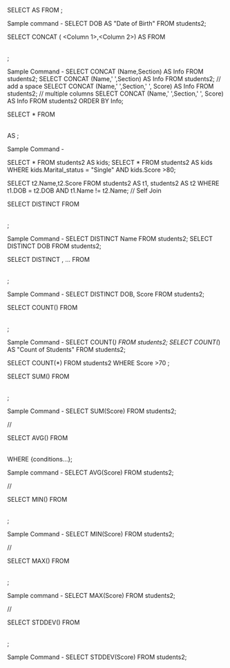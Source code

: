 SELECT <column name> 
AS <alias name>
FROM <table name> ;

Sample command - 
SELECT DOB AS "Date of Birth" FROM students2;


SELECT CONCAT ( <Column 1>,<Column 2>) 
AS <alias name>
FROM <table name>;

Sample Command -
SELECT CONCAT (Name,Section) AS Info FROM students2;
SELECT CONCAT (Name,' ',Section) AS Info FROM students2;  // add a space
SELECT CONCAT (Name,' ',Section,' ', Score) AS Info FROM students2; // multiple columns
SELECT CONCAT (Name,' ',Section,' ', Score) AS Info FROM students2 ORDER BY Info;




SELECT * FROM <table name> 
AS <alias name>;


Sample Command -

SELECT * FROM students2 AS kids;
SELECT * FROM students2 AS kids WHERE kids.Marital_status = "Single" AND kids.Score >80;

 SELECT t2.Name,t2.Score  FROM students2 AS t1, students2 AS t2 WHERE t1.DOB = t2.DOB AND t1.Name != t2.Name; // Self Join





SELECT DISTINCT <Column name>
FROM <table name>;


Sample Command -
SELECT DISTINCT Name FROM students2;
SELECT DISTINCT DOB FROM students2;


SELECT DISTINCT <column name1>, <column name2>...
FROM <table name>;

Sample Command -
SELECT DISTINCT DOB, Score  FROM students2;




SELECT COUNT(<column name>) 
FROM <table name>;

Sample Command -
SELECT COUNT(*) FROM students2;
SELECT COUNT(*) AS "Count of Students" FROM students2;

SELECT COUNT(*) FROM students2 WHERE Score >70 ;



SELECT SUM(<column name>) FROM <table name>;

Sample Command -
SELECT SUM(Score) FROM students2;

//

SELECT AVG(<column name>) FROM <table name> 
WHERE {conditions...};

Sample command -
SELECT AVG(Score) FROM students2;

//

SELECT MIN(<column name>) FROM <table name>;

Sample Command -
SELECT MIN(Score) FROM students2;

//

SELECT MAX(<column name>) FROM <table name>;

Sample command - 
SELECT MAX(Score) FROM students2;

//

SELECT STDDEV(<column name>) FROM <table name>;

Sample Command -
SELECT STDDEV(Score) FROM students2;

 



